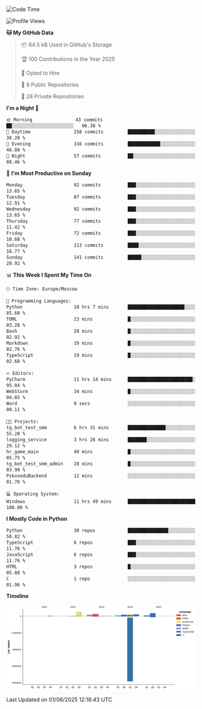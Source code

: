 <!--START_SECTION:waka-->
![Code Time](http://img.shields.io/badge/Code%20Time-684%20hrs%2013%20mins-blue)

![Profile Views](http://img.shields.io/badge/Profile%20Views-0-blue)

**🐱 My GitHub Data** 

> 📦 64.5 kB Used in GitHub's Storage 
 > 
> 🏆 100 Contributions in the Year 2025
 > 
> 💼 Opted to Hire
 > 
> 📜 8 Public Repositories 
 > 
> 🔑 28 Private Repositories 
 > 
**I'm a Night 🦉** 

```text
🌞 Morning                43 commits          ██░░░░░░░░░░░░░░░░░░░░░░░   06.38 % 
🌆 Daytime                258 commits         ██████████░░░░░░░░░░░░░░░   38.28 % 
🌃 Evening                316 commits         ████████████░░░░░░░░░░░░░   46.88 % 
🌙 Night                  57 commits          ██░░░░░░░░░░░░░░░░░░░░░░░   08.46 % 
```
📅 **I'm Most Productive on Sunday** 

```text
Monday                   92 commits          ███░░░░░░░░░░░░░░░░░░░░░░   13.65 % 
Tuesday                  87 commits          ███░░░░░░░░░░░░░░░░░░░░░░   12.91 % 
Wednesday                92 commits          ███░░░░░░░░░░░░░░░░░░░░░░   13.65 % 
Thursday                 77 commits          ███░░░░░░░░░░░░░░░░░░░░░░   11.42 % 
Friday                   72 commits          ███░░░░░░░░░░░░░░░░░░░░░░   10.68 % 
Saturday                 113 commits         ████░░░░░░░░░░░░░░░░░░░░░   16.77 % 
Sunday                   141 commits         █████░░░░░░░░░░░░░░░░░░░░   20.92 % 
```


📊 **This Week I Spent My Time On** 

```text
🕑︎ Time Zone: Europe/Moscow

💬 Programming Languages: 
Python                   10 hrs 7 mins       █████████████████████░░░░   85.60 % 
TOML                     23 mins             █░░░░░░░░░░░░░░░░░░░░░░░░   03.28 % 
Bash                     20 mins             █░░░░░░░░░░░░░░░░░░░░░░░░   02.92 % 
Markdown                 19 mins             █░░░░░░░░░░░░░░░░░░░░░░░░   02.76 % 
TypeScript               19 mins             █░░░░░░░░░░░░░░░░░░░░░░░░   02.68 % 

🔥 Editors: 
PyCharm                  11 hrs 14 mins      ████████████████████████░   95.04 % 
WebStorm                 34 mins             █░░░░░░░░░░░░░░░░░░░░░░░░   04.85 % 
Word                     0 secs              ░░░░░░░░░░░░░░░░░░░░░░░░░   00.11 % 

🐱‍💻 Projects: 
tg_bot_test_smm          6 hrs 31 mins       ██████████████░░░░░░░░░░░   55.20 % 
logging_service          3 hrs 26 mins       ███████░░░░░░░░░░░░░░░░░░   29.12 % 
hr_game_main             40 mins             █░░░░░░░░░░░░░░░░░░░░░░░░   05.75 % 
tg_bot_test_smm_admin    28 mins             █░░░░░░░░░░░░░░░░░░░░░░░░   03.99 % 
PskoveduBackend          12 mins             ░░░░░░░░░░░░░░░░░░░░░░░░░   01.70 % 

💻 Operating System: 
Windows                  11 hrs 49 mins      █████████████████████████   100.00 % 
```

**I Mostly Code in Python** 

```text
Python                   30 repos            ███████████████░░░░░░░░░░   58.82 % 
TypeScript               6 repos             ███░░░░░░░░░░░░░░░░░░░░░░   11.76 % 
JavaScript               6 repos             ███░░░░░░░░░░░░░░░░░░░░░░   11.76 % 
HTML                     3 repos             █░░░░░░░░░░░░░░░░░░░░░░░░   05.88 % 
C                        1 repo              ░░░░░░░░░░░░░░░░░░░░░░░░░   01.96 % 
```



**Timeline**

![Lines of Code chart](https://raw.githubusercontent.com/adlemx/adlemx/main/assets/bar_graph.png)


 Last Updated on 01/06/2025 12:18:43 UTC
<!--END_SECTION:waka-->

